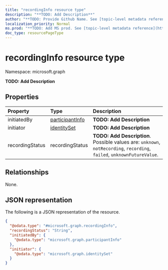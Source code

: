 ```yaml
---
title: "recordingInfo resource type"
description: "**TODO: Add Description**"
author: "**TODO: Provide Github Name. See [topic-level metadata reference](https://msgo.azurewebsites.net/add/document/guidelines/metadata.html#topic-level-metadata)**"
localization_priority: Normal
ms.prod: "**TODO: Add MS prod. See [topic-level metadata reference](https://msgo.azurewebsites.net/add/document/guidelines/metadata.html#topic-level-metadata)**"
doc_type: resourcePageType
---
```


# recordingInfo resource type


Namespace: microsoft.graph

**TODO: Add Description**

## Properties
|Property|Type|Description|
|:---|:---|:---|
|initiatedBy|[participantInfo](../resources/participantinfo.md)|**TODO: Add Description**|
|initiator|[identitySet](../resources/identityset.md)|**TODO: Add Description**|
|recordingStatus|recordingStatus|**TODO: Add Description**. Possible values are: `unknown`, `notRecording`, `recording`, `failed`, `unknownFutureValue`.|

## Relationships
None.

## JSON representation
The following is a JSON representation of the resource.
<!-- {
  "blockType": "resource",
  "@odata.type": "microsoft.graph.recordingInfo"
}
-->
``` json
{
  "@odata.type": "#microsoft.graph.recordingInfo",
  "recordingStatus": "String",
  "initiatedBy": {
    "@odata.type": "microsoft.graph.participantInfo"
  },
  "initiator": {
    "@odata.type": "microsoft.graph.identitySet"
  }
}
```

